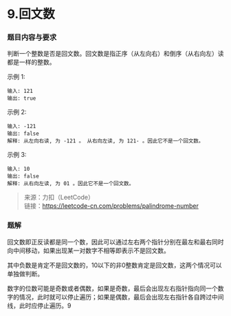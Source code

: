 # 9.回文数

### 题目内容与要求

判断一个整数是否是回文数。回文数是指正序（从左向右）和倒序（从右向左）读都是一样的整数。

示例 1:
```
输入: 121
输出: true
```

示例 2:
```
输入: -121
输出: false
解释: 从左向右读, 为 -121 。 从右向左读, 为 121- 。因此它不是一个回文数。
```

示例 3:
```
输入: 10
输出: false
解释: 从右向左读, 为 01 。因此它不是一个回文数。
```

> 来源：力扣（LeetCode）\
链接：https://leetcode-cn.com/problems/palindrome-number

### 题解

回文数即正反读都是同一个数，因此可以通过左右两个指针分别在最左和最右同时向中间移动，如果出现某一对数字不相等即表示不是回文数。

其中负数是肯定不是回文数的，10以下的非0整数肯定是回文数，这两个情况可以单独做判断。

数字的位数可能是奇数或者偶数，如果是奇数，最后会出现左右指针指向同一个数字的情况，此时就可以停止遍历；如果是偶数，最后会出现左右指针各自跨过中间线，此时应停止遍历。9
